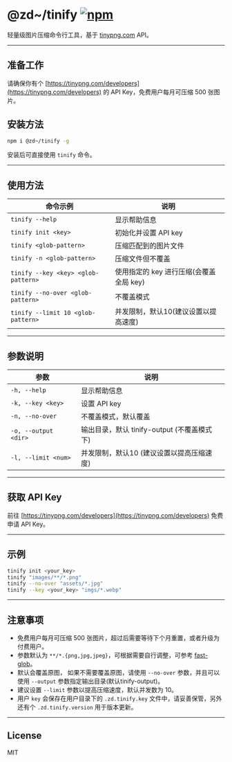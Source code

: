 # @zd~/tinify [![npm](https://img.shields.io/npm/v/@zd~/tinify.svg)](https://www.npmjs.com/package/@zd~/tinify)

轻量级图片压缩命令行工具，基于 [tinypng.com](https://tinypng.com/developers) API。

---

## 准备工作

请确保你有个 [https://tinypng.com/developers](https://tinypng.com/developers) 的 API Key，免费用户每月可压缩 500 张图片。

## 安装方法

```bash
npm i @zd~/tinify -g
```

安装后可直接使用 `tinify` 命令。

---

## 使用方法

| 命令示例                                                         | 说明                                   |
|------------------------------------------------------------------|----------------------------------------|
| `tinify --help`                                                  | 显示帮助信息                           |
| `tinify init <key>`                                              | 初始化并设置 API key                   |
| `tinify <glob-pattern>`                                          | 压缩匹配到的图片文件                   |
| `tinify -n <glob-pattern>`                                       | 压缩文件但不覆盖                       |
| `tinify --key <key> <glob-pattern>`                              | 使用指定的 key 进行压缩(会覆盖全局 key)|
| `tinify --no-over <glob-pattern>`                                | 不覆盖模式                             |
| `tinify --limit 10 <glob-pattern>`                               | 并发限制，默认10(建议设置以提高速度)   |

---

## 参数说明

| 参数                        | 说明                                         |
|-----------------------------|----------------------------------------------|
| `-h, --help`                | 显示帮助信息                                 |
| `-k, --key <key>`           | 设置 API key                                 |
| `-n, --no-over`             | 不覆盖模式，默认覆盖                         |
| `-o, --output <dir>`        | 输出目录，默认 tinify-output (不覆盖模式下)   |
| `-l, --limit <num>`         | 并发限制，默认10 (建议设置以提高压缩速度)     |

---

## 获取 API Key

前往 [https://tinypng.com/developers](https://tinypng.com/developers) 免费申请 API Key。

---

## 示例

```bash
tinify init <your_key>
tinify "images/**/*.png"
tinify --no-over "assets/*.jpg"
tinify --key <your_key> "imgs/*.webp"
```

---

## 注意事项
- 免费用户每月可压缩 500 张图片，超过后需要等待下个月重置，或者升级为付费用户。
- <glob-pattern> 参数默认为 `**/*.{png,jpg,jpeg}`，可根据需要自行调整，可参考 [fast-glob](https://github.com/mrmlnc/fast-glob)。
- 默认会覆盖原图， 如果不需要覆盖原图，请使用 `--no-over` 参数，并且可以使用 `--output` 参数指定输出目录(默认tinify-output)。
- 建议设置 `--limit` 参数以提高压缩速度，默认并发数为 10。
- 用户 `key` 会保存在用户目录下的 `.zd.tinify.key` 文件中，请妥善保管，另外还有个 `.zd.tinify.version` 用于版本更新。

---

## License

MIT
